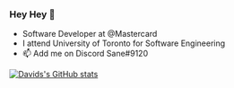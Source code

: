 ### Hey Hey 👋

- Software Developer at @Mastercard
- I attend University of Toronto for Software Engineering
- 📫 Add me on Discord Sane#9120

[![Davids's GitHub stats](https://github-readme-stats.vercel.app/api?username=davepetrov&count_private=true)](https://github.com/anuraghazra/github-readme-stats)
